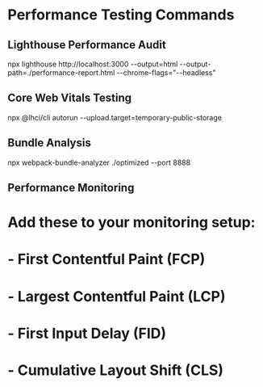 
# Performance Testing Commands

## Lighthouse Performance Audit
npx lighthouse http://localhost:3000 --output=html --output-path=./performance-report.html --chrome-flags="--headless"

## Core Web Vitals Testing
npx @lhci/cli autorun --upload.target=temporary-public-storage

## Bundle Analysis
npx webpack-bundle-analyzer ./optimized --port 8888

## Performance Monitoring
# Add these to your monitoring setup:
# - First Contentful Paint (FCP)
# - Largest Contentful Paint (LCP)
# - First Input Delay (FID)
# - Cumulative Layout Shift (CLS)
